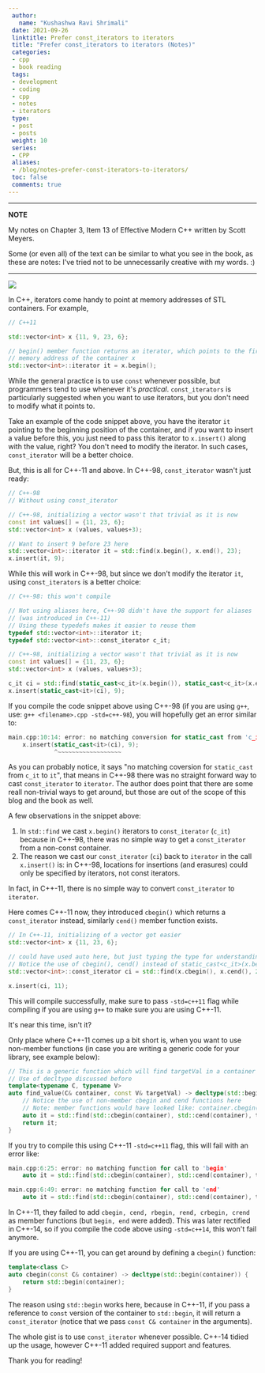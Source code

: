 ```yaml
---
 author:
   name: "Kushashwa Ravi Shrimali"
 date: 2021-09-26
 linktitle: Prefer const_iterators to iterators
 title: "Prefer const_iterators to iterators (Notes)"
 categories:
 - cpp
 - book reading
 tags:
 - development
 - coding
 - cpp
 - notes
 - iterators
 type:
 - post
 - posts
 weight: 10
 series:
 - CPP
 aliases:
 - /blog/notes-prefer-const-iterators-to-iterators/
 toc: false
 comments: true
---
```


---
**NOTE**

My notes on Chapter 3, Item 13 of Effective Modern C++ written by Scott Meyers.

Some (or even all) of the text can be similar to what you see in the book, as these are notes: I've tried not to be unnecessarily creative with my words. :)

---

![](https://raw.githubusercontent.com/krshrimali/blog/main/assets/cover-images/prefer-const-iterators-to-iteratorspng)

In C++, iterators come handy to point at memory addresses of STL containers. For example,

```cpp
// C++11

std::vector<int> x {11, 9, 23, 6};

// begin() member function returns an iterator, which points to the first
// memory address of the container x
std::vector<int>::iterator it = x.begin();
```

While the general practice is to use `const` whenever possible, but programmers tend to use whenever it's _practical_. `const_iterators` is particularly suggested when you want to use iterators, but you don't need to modify what it points to.

Take an example of the code snippet above, you have the iterator `it` pointing to the beginning position of the container, and if you want to insert a value before this, you just need to pass this iterator to `x.insert()` along with the value, right? You don't need to modify the iterator. In such cases, `const_iterator` will be a better choice.

But, this is all for C++-11 and above. In C++-98, `const_iterator` wasn't just ready:

```cpp
// C++-98
// Without using const_iterator

// C++-98, initializing a vector wasn't that trivial as it is now
const int values[] = {11, 23, 6};
std::vector<int> x (values, values+3);

// Want to insert 9 before 23 here
std::vector<int>::iterator it = std::find(x.begin(), x.end(), 23);
x.insert(it, 9);
```

While this will work in C++-98, but since we don't modify the iterator `it`, using `const_iterators` is a better choice:

```cpp
// C++-98: this won't compile

// Not using aliases here, C++-98 didn't have the support for aliases
// (was introduced in C++-11)
// Using these typedefs makes it easier to reuse them
typedef std::vector<int>::iterator it;
typedef std::vector<int>::const_iterator c_it;

// C++-98, initializing a vector wasn't that trivial as it is now
const int values[] = {11, 23, 6};
std::vector<int> x (values, values+3);

c_it ci = std::find(static_cast<c_it>(x.begin()), static_cast<c_it>(x.end()), 23);
x.insert(static_cast<it>(ci), 9);
```

If you compile the code snippet above using C++-98 (if you are using `g++`, use: `g++ <filename>.cpp -std=c++-98`), you will hopefully get an error similar to:

```cpp
main.cpp:10:14: error: no matching conversion for static_cast from 'c_it' (aka '__wrap_iter<const int *>') to 'it' (aka '__wrap_iter<int *>')
    x.insert(static_cast<it>(ci), 9);
             ^~~~~~~~~~~~~~~~~~~
```

As you can probably notice, it says "no matching coversion for `static_cast` from `c_it` to `it`", that means in C++-98 there was no straight forward way to cast `const_iterator` to `iterator`. The author does point that there are some reall non-trivial ways to get around, but those are out of the scope of this blog and the book as well.

A few observations in the snippet above:

1. In `std::find` we cast `x.begin()` iterators to `const_iterator` (`c_it`) because in C++-98, there was no simple way to get a `const_iterator` from a non-const container.
2. The reason we cast our `const_iterator` (`ci`) back to `iterator` in the call `x.insert()` is: in C++-98, locations for insertions (and erasures) could only be specified by iterators, not const iterators.

In fact, in C++-11, there is no simple way to convert `const_iterator` to `iterator`.

Here comes C++-11 now, they introduced `cbegin()` which returns a `const_iterator` instead, similarly `cend()` member function exists.

```cpp
// In C++-11, initializing of a vector got easier
std::vector<int> x {11, 23, 6};

// could have used auto here, but just typing the type for understanding 
// Notice the use of cbegin(), cend() instead of static_cast<c_it>(x.begin()), ...
std::vector<int>::const_iterator ci = std::find(x.cbegin(), x.cend(), 23);

x.insert(ci, 11);
```

This will compile successfully, make sure to pass `-std=c++11` flag while compiling if you are using `g++` to make sure you are using C++-11.

It's near this time, isn't it?

Only place where C++-11 comes up a bit short is, when you want to use non-member functions (in case you are writing a generic code for your library, see example below):

```cpp
// This is a generic function which will find targetVal in a container
// Use of decltype discussed before
template<typename C, typename V>
auto find_value(C& container, const V& targetVal) -> decltype(std::begin(container)) {
    // Notice the use of non-member cbegin and cend functions here
    // Note: member functions would have looked like: container.cbegin(), container.cend()
    auto it = std::find(std::cbegin(container), std::cend(container), targetVal);
    return it;
}
```

If you try to compile this using C++-11 `-std=c++11` flag, this will fail with an error like:

```cpp
main.cpp:6:25: error: no matching function for call to 'begin'
    auto it = std::find(std::cbegin(container), std::cend(container), targetVal);

main.cpp:6:49: error: no matching function for call to 'end'
    auto it = std::find(std::cbegin(container), std::cend(container), targetVal);
```

In C++-11, they failed to add `cbegin, cend, rbegin, rend, crbegin, crend` as member functions (but `begin, end` were added). This was later rectified in C++-14, so if you compile the code above using `-std=c++14`, this won't fail anymore.

If you are using C++-11, you can get around by defining a `cbegin()` function:

```cpp
template<class C>
auto cbegin(const C& container) -> decltype(std::begin(container)) {
    return std::begin(container);
}
```

The reason using `std::begin` works here, because in C++-11, if you pass a reference to `const` version of the container to `std::begin`, it will return a `const_iterator` (notice that we pass `const C& container` in the arguments).

The whole gist is to use `const_iterator` whenever possible. C++-14 tidied up the usage, however C++-11 added required support and features.

Thank you for reading!
